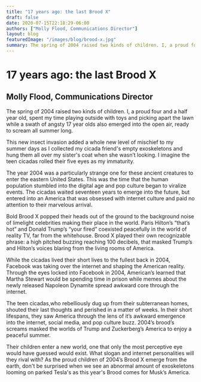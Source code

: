 ```yaml
---
title: "17 years ago: the last Brood X"
draft: false
date: 2020-07-15T22:18:29-06:00
authors: ["Molly Flood, Communications Director"]
layout: blog
featuredImage: "/images/blog/brood-x.jpg"
summary: The spring of 2004 raised two kinds of children. I, a proud four and a half year old, spent my time playing outside with toys and picking apart the lawn while a swath of angsty 17 year olds also emerged into the open air, ready to scream all summer long. 
---
```


# 17 years ago: the last Brood X
## Molly Flood, Communications Director

The spring of 2004 raised two kinds of children. I, a proud four and a half year old, spent my time playing outside with toys and picking apart the lawn while a swath of angsty 17 year olds also emerged into the open air, ready to scream all summer long. 

This new insect  invasion added a whole new level of mischief  to my summer days as I collected my cicada friend's empty exoskeletons and hung them all over my sister's coat when she wasn’t looking. I imagine the teen cicadas rolled their five eyes as my immaturity.

The year 2004 was a particularly strange one for these ancient creatures to enter the eastern United States. This was the time that the human population stumbled into the digital age and pop culture began to viralize events. The cicadas waited seventeen years to emerge into the future, but entered into an America that was obsessed with internet culture and paid no attention to their marvelous arrival. 

Bold Brood X popped their heads out of the ground to the background noise of limelight celebrities making their place in the world. Paris Hilton’s “that’s hot” and Donald Trump’s “your fired” coexisted peacefully in the world of reality TV, far from the whitehouse. Brood X played their own recognizable phrase: a high pitched buzzing reaching 100 decibels, that masked Trump’s and Hilton’s voices blaring from the living rooms of America. 

While the cicadas lived their short lives to the fullest back in 2004, Facebook was taking over the internet and shaping the American reality. Through the eyes locked into Facebook in 2004, American’s learned that Martha Stewart would be spending time in prison while memes about the newly released Napoleon Dynamite spread awkward core through the internet. 

The teen cicadas,who rebelliously dug up from their subterranean homes, shouted their last thoughts and perished in a matter of weeks. In their short lifespans, they  saw America through the lens of it’s awkward emergence into the internet, social media, and pop culture buzz. 2004’s brood’s screams masked the worlds of Trump and Zuckerberg’s America to enjoy a peaceful summer. 

Their children enter a new world, one that only the most perceptive eye would have guessed would exist. What slogan and internet personalities will they rival with? As the proud children of 2004’s Brood X emerge from the earth, don't be surprised when we see an abnormal amount of exoskeletons looming on parked Tesla's as this year's Brood comes for Musk’s America. 